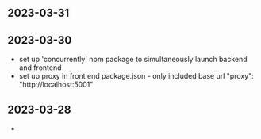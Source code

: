 ## 2023-03-31


## 2023-03-30
- set up 'concurrently' npm package to simultaneously launch backend and frontend
- set up proxy in front end package.json - only included base url "proxy": "http://localhost:5001"


## 2023-03-28
-
